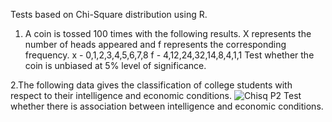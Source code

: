 Tests based on Chi-Square distribution using R.

1. A coin is tossed 100 times with the following results. X represents the number of heads appeared and f represents the corresponding frequency.
x - 0,1,2,3,4,5,6,7,8
f - 4,12,24,32,14,8,4,1,1
Test whether the coin is unbiased at 5% level of significance.

2.The following data gives the classification of college students with respect to their intelligence and economic conditions.
![Chisq P2](https://user-images.githubusercontent.com/119057185/207036873-6b2738a5-aff3-4f3c-b2c1-7dffeb6cb85d.jpg)
Test whether there is association between intelligence and economic conditions.
